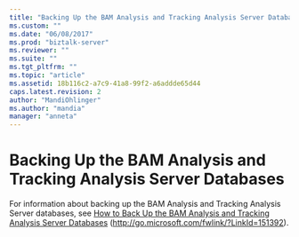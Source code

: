```yaml
---
title: "Backing Up the BAM Analysis and Tracking Analysis Server Databases | Microsoft Docs"
ms.custom: ""
ms.date: "06/08/2017"
ms.prod: "biztalk-server"
ms.reviewer: ""
ms.suite: ""
ms.tgt_pltfrm: ""
ms.topic: "article"
ms.assetid: 18b116c2-a7c9-41a8-99f2-a6addde65d44
caps.latest.revision: 2
author: "MandiOhlinger"
ms.author: "mandia"
manager: "anneta"
---
```

# Backing Up the BAM Analysis and Tracking Analysis Server Databases
For information about backing up the BAM Analysis and Tracking Analysis Server databases, see [How to Back Up the BAM Analysis and Tracking Analysis Server Databases](http://go.microsoft.com/fwlink/?LinkId=151392) (http://go.microsoft.com/fwlink/?LinkId=151392).